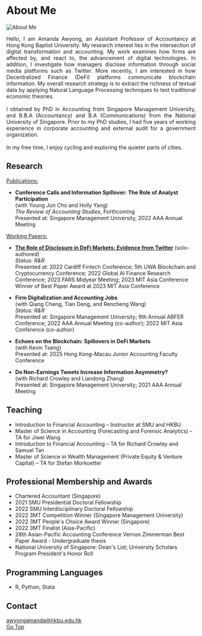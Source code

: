 # About Me
![About Me](https://user-images.githubusercontent.com/105594106/169694775-3a60710e-7571-49a9-bc69-e630082cab45.png)
<p align="justify"> 
Hello, I am Amanda Awyong, an Assistant Professor of Accountancy at Hong Kong Baptist University. My research interest lies in the intersection of digital transformation and accounting. My work examines how firms are affected by, and react to, the advancement of digital technologies. In addition, I investigate how managers disclose information through social media platforms such as Twitter. More recently, I am interested in how Decentralized Finance (DeFi) platforms communicate blockchain information. My overall research strategy is to extract the richness of textual data by applying Natural Language Processing techniques to test traditional economic theories. 
<br><br>
I obtained by PhD in Accounting from Singapore Management University, and B.B.A (Accountancy) and B.A (Communications) from the National University of Singapore. Prior to my PhD studies, I had five years of working experience in corporate accounting and external audit for a government organization. 
<br><br>
In my free time, I enjoy cycling and exploring the quieter parts of cities. 
</p>

## Research
<ins>Publications:</ins><br>
* **Conference Calls and Information Spillover: The Role of Analyst Participation**  
  (with Young Jun Cho and Holly Yang)  
  *The Review of Accounting Studies*, Forthcoming  
  Presented at: Singapore Management University, 2022 AAA Annual Meeting

    
<ins>Working Papers:</ins>

* **[The Role of Disclosure in DeFi Markets: Evidence from Twitter](https://papers.ssrn.com/sol3/papers.cfm?abstract_id=5150613)** (solo-authored)  
  *Status: R&R*  
  Presented at: 2022 Cardiff Fintech Conference; 5th UWA Blockchain and Cryptocurrency Conference; 2022 Global AI Finance Research Conference; 2023 FARS Midyear Meeting; 2023 MIT Asia Conference  
  Winner of Best Paper Award at 2023 MIT Asia Conference

* **Firm Digitalization and Accounting Jobs**  
  (with Qiang Cheng, Tian Deng, and Rencheng Wang)  
  *Status: R&R*  
  Presented at: Singapore Management University; 9th Annual ABFER Conference; 2022 AAA Annual Meeting (co-author); 2022 MIT Asia Conference (co-author)  

* **Echoes on the Blockchain: Spillovers in DeFi Markets**  
  (with Kevin Tseng)  
  Presented at: 2025 Hong Kong–Macau Junior Accounting Faculty Conference  

* **Do Non-Earnings Tweets Increase Information Asymmetry?**  
  (with Richard Crowley and Liandong Zhang)  
  Presented at: Singapore Management University; 2021 AAA Annual Meeting


## Teaching
*   Introduction to Financial Accounting – Instructor at SMU and HKBU
*   Master of Science in Accounting (Forecasting and Forensic Analytics) – TA for Jiwei Wang<br>
*   Introduction to Financial Accounting – TA for Richard Crowley and Samuel Tan<br>
*   Master of Science in Wealth Management (Private Equity & Venture Capital) – TA for Stefan Morkoetter<br>

## Professional Membership and Awards
*   Chartered Accountant (Singapore)
*   2021 SMU Presidential Doctoral Fellowship
*   2022 SMU Interdisciplinary Doctoral Fellowship
*   2022 3MT Competition Winner (Singapore Management University)
*   2022 3MT People's Choice Award Winner (Singapore)
*   2022 3MT Finalist (Asia-Pacific)
*   28th Asian-Pacific Accounting Conference Vernon Zimmerman Best Paper Award - Undergraduate thesis
*   National University of Singapore: Dean's List; University Scholars Program President's Honor Roll

## Programming Languages
*   R, Python, Stata

## Contact
<a href='mailto:awyongamanda@hkbu.edu.hk'>
awyongamanda@hkbu.edu.hk
</a>
<br/>
<a href='https://www.awyongamanda.com/'>Go Top</a>
<br>

